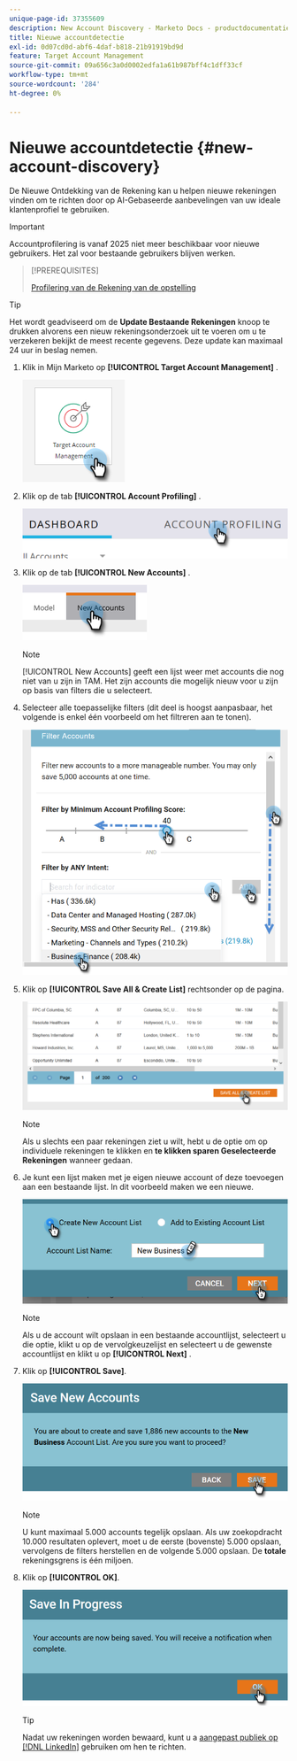 ```yaml
---
unique-page-id: 37355609
description: New Account Discovery - Marketo Docs - productdocumentatie
title: Nieuwe accountdetectie
exl-id: 0d07cd0d-abf6-4daf-b818-21b91919bd9d
feature: Target Account Management
source-git-commit: 09a656c3a0d0002edfa1a61b987bff4c1dff33cf
workflow-type: tm+mt
source-wordcount: '284'
ht-degree: 0%

---
```


# Nieuwe accountdetectie {#new-account-discovery}

De Nieuwe Ontdekking van de Rekening kan u helpen nieuwe rekeningen vinden om te richten door op AI-Gebaseerde aanbevelingen van uw ideale klantenprofiel te gebruiken.

>[!IMPORTANT]
>
>Accountprofilering is vanaf 2025 niet meer beschikbaar voor nieuwe gebruikers. Het zal voor bestaande gebruikers blijven werken.

>[!PREREQUISITES]
>
>[ Profilering van de Rekening van de opstelling ](/help/marketo/product-docs/target-account-management/account-profiling/setting-up-account-profiling.md)

>[!TIP]
>
>Het wordt geadviseerd om de **Update Bestaande Rekeningen** knoop te drukken alvorens een nieuw rekeningsonderzoek uit te voeren om u te verzekeren bekijkt de meest recente gegevens. Deze update kan maximaal 24 uur in beslag nemen.

1. Klik in Mijn Marketo op **[!UICONTROL Target Account Management]** .

   ![](assets/new-account-discovery-1.png)

1. Klik op de tab **[!UICONTROL Account Profiling]** .

   ![](assets/two-2.png)

1. Klik op de tab **[!UICONTROL New Accounts]** .

   ![](assets/three-1.png)

   >[!NOTE]
   >
   >[!UICONTROL New Accounts] geeft een lijst weer met accounts die nog niet van u zijn in TAM. Het zijn accounts die mogelijk nieuw voor u zijn op basis van filters die u selecteert.

1. Selecteer alle toepasselijke filters (dit deel is hoogst aanpasbaar, het volgende is enkel één voorbeeld om het filtreren aan te tonen).

   ![](assets/four-1.png)

1. Klik op **[!UICONTROL Save All & Create List]** rechtsonder op de pagina.

   ![](assets/five-1.png)

   >[!NOTE]
   >
   >Als u slechts een paar rekeningen ziet u wilt, hebt u de optie om op individuele rekeningen te klikken en **te klikken sparen Geselecteerde Rekeningen** wanneer gedaan.

1. Je kunt een lijst maken met je eigen nieuwe account of deze toevoegen aan een bestaande lijst. In dit voorbeeld maken we een nieuwe.

   ![](assets/six-1.png)

   >[!NOTE]
   >
   >Als u de account wilt opslaan in een bestaande accountlijst, selecteert u die optie, klikt u op de vervolgkeuzelijst en selecteert u de gewenste accountlijst en klikt u op **[!UICONTROL Next]** .

1. Klik op **[!UICONTROL Save]**.

   ![](assets/seven-1.png)

   >[!NOTE]
   >
   >U kunt maximaal 5.000 accounts tegelijk opslaan. Als uw zoekopdracht 10.000 resultaten oplevert, moet u de eerste (bovenste) 5.000 opslaan, vervolgens de filters herstellen en de volgende 5.000 opslaan. De **totale** rekeningsgrens is één miljoen.

1. Klik op **[!UICONTROL OK]**.

   ![](assets/eight.png)

   >[!TIP]
   >
   >Nadat uw rekeningen worden bewaard, kunt u a [ aangepast publiek op  [!DNL LinkedIn]](/help/marketo/product-docs/target-account-management/target/create-an-account-matched-audience-on-linkedin.md) gebruiken om hen te richten.

